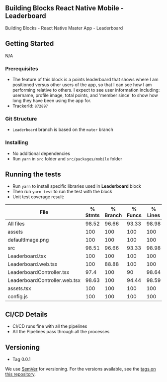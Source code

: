 ## Building Blocks React Native Mobile -  Leaderboard

Building Blocks - React Native Master App - Leaderboard

## Getting Started
N/A

### Prerequisites
- The feature of this block is a points leaderboard that shows where I am positioned versus other users of the app, so that I can see how I am performing relative to others. I expect to see user information including: username, profile image, total points, and 'member since' to show how long they have been using the app for.
- TrackerId: `872897`

### Git Structure
- `Leaderboard` branch is based on the `mater` branch

### Installing
- No additional dependencies
- Run `yarn` in `src` folder and `src/packages/mobile` folder 

## Running the tests
- Run `yarn` to install specific libraries used in **Leaderboard** block
- Then run `yarn test` to run the test with the block
- Unit test coverage result:

| File                          | % Stmts | % Branch | % Funcs | % Lines | Uncovered Line #s |
|-------------------------------|---------|----------|---------|---------|-------------------|
| All files                     | 98.52   | 96.66    | 93.33   | 98.98   |                   |
| assets                        | 100     | 100      | 100     | 100     |                   |
| defaultImage.png              | 100     | 100      | 100     | 100     |                   |
| src                           | 98.51   | 96.66    | 93.33   | 98.98   |                   |
| Leaderboard.tsx               | 100     | 100      | 100     | 100     |                   |
| Leaderboard.web.tsx           | 100     | 88.88    | 100     | 100     | 65,95             |
| LeaderboardController.tsx     | 97.4    | 100      | 90      | 98.64   | 140               |
| LeaderboardController.web.tsx | 98.63   | 100      | 94.44   | 98.59   | 143               |
| assets.tsx                    | 100     | 100      | 100     | 100     |                   |
| config.js                     | 100     | 100      | 100     | 100     |                   |

## CI/CD Details
- CI/CD runs fine with all the pipelines
- All the Pipelines pass through all the processes

## Versioning
- Tag 0.0.1

We use [SemVer](http://semver.org/) for versioning. For the versions available, see the [tags on this repository](https://github.com/your/project/tags).
